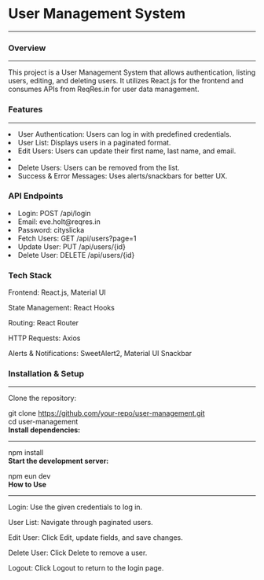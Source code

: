 <h1>User Management System</h1>
<hr>


<h3>Overview</h3>
<hr>

This project is a User Management System that allows authentication, listing users, editing, and deleting users. It utilizes React.js for the frontend and consumes APIs from ReqRes.in for user data management.
<h3><b> Features</b></h3>
<hr>

  <li>User Authentication: Users can log in with predefined credentials.</li>

   <li>User List: Displays users in a paginated format.</li>

   <li>Edit Users: Users can update their first name, last name, and email.<li/>

 <li>Delete Users: Users can be removed from the list.</li>

<li>Success & Error Messages: Uses alerts/snackbars for better UX.</li>

<h3><b>API Endpoints</b></h3>

<li>Login: POST /api/login</li>

<li>Email: eve.holt@reqres.in</li>

<li>Password: cityslicka</li>

<li>Fetch Users: GET /api/users?page=1</li>

<li>Update User: PUT /api/users/{id}</li>

<li>Delete User: DELETE /api/users/{id}</li>

<h3><b>Tech Stack</b></h3>

Frontend: React.js, Material UI

State Management: React Hooks

Routing: React Router

HTTP Requests: Axios

Alerts & Notifications: SweetAlert2, Material UI Snackbar

<h3><b>Installation & Setup</b></h3>
<hr>
Clone the repository:

git clone https://github.com/your-repo/user-management.git
<br>
cd user-management
<br>
<b>Install dependencies:</b>
<hr>
npm install
<br>
<b>Start the development server:</b>
<br>

npm eun dev
<br>
<b>How to Use</b>
<hr>
Login: Use the given credentials to log in.

User List: Navigate through paginated users.

Edit User: Click Edit, update fields, and save changes.

Delete User: Click Delete to remove a user.

Logout: Click Logout to return to the login page.
